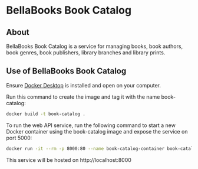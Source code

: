 # BellaBooks Book Catalog

## About

BellaBooks Book Catalog is a service for managing books, book authors, book genres, book publishers, library branches and library prints.

## Use of BellaBooks Book Catalog

Ensure [Docker Desktop](https://www.docker.com/) is installed and open on your computer.

Run this command to create the image and tag it with the name book-catalog:

```Bash
docker build -t book-catalog .
```

To run the web API service, run the following command to start a new Docker container using the book-catalog image and expose the service on port 5000:

```Bash
docker run -it --rm -p 8000:80 --name book-catalog-container book-catalog
```

This service will be hosted on http://localhost:8000